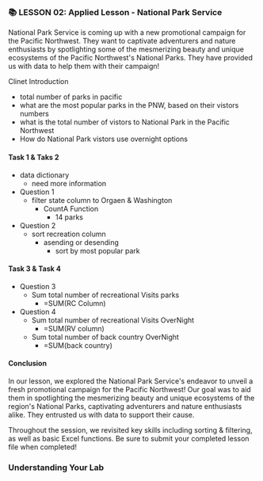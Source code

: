 ### 📚 LESSON 02: Applied Lesson - National Park Service


National Park Service is coming up with a new promotional campaign for the Pacific Northwest. They want to captivate adventurers and nature enthusiasts by spotlighting some of the mesmerizing beauty and unique ecosystems of the Pacific Northwest's National Parks. They have provided us with data to help them with their campaign!



Clinet Introduction
 - total number of parks in pacific
 - what are the most popular parks in the PNW, based on their vistors numbers
 - what is the total number of vistors to National Park in the Pacific Northwest
 - How do National Park vistors use overnight options




#### Task 1 & Taks 2 

- data dictionary 
    - need more information
- Question 1
    - filter state column to Orgaen & Washington
        - CountA Function
            - 14 parks
- Question 2
    - sort recreation column
        - asending or desending 
            - sort by most popular park





#### Task 3 & Task 4 

- Question 3
    - Sum total number of recreational Visits parks
        - =SUM(RC Column)
- Question 4
    - Sum total number of recreational Visits OverNight
        - =SUM(RV column)
    - Sum total number of back country OverNight
        - =SUM(back country)
    




#### Conclusion 

In our lesson, we explored the National Park Service's endeavor to unveil a fresh promotional campaign for the Pacific Northwest! Our goal was to aid them in spotlighting the mesmerizing beauty and unique ecosystems of the region's National Parks, captivating adventurers and nature enthusiasts alike. They entrusted us with data to support their cause. 

Throughout the session, we revisited key skills including sorting & filtering, as well as basic Excel functions. Be sure to submit your completed lesson file when completed!




### Understanding Your Lab


